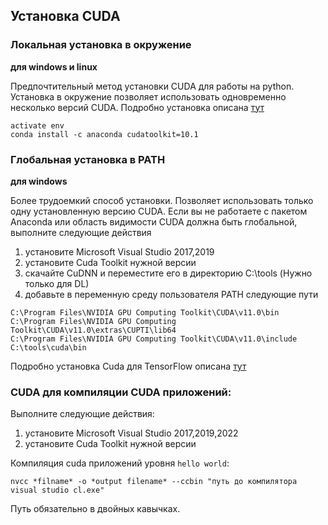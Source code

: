Установка CUDA
--------------

### Локальная установка в окружение
**для windows и linux**

Предпочтительный метод установки CUDA для работы на python. Установка  в окружение
позволяет использовать одновременно несколько версий CUDA. Подробно установка описана [тут](https://towardsdatascience.com/setting-up-tensorflow-gpu-with-cuda-and-anaconda-onwindows-2ee9c39b5c44)

~~~
activate env
conda install -c anaconda cudatoolkit=10.1
~~~

### Глобальная установка в PATH
**для windows**

Более трудоемкий способ установки. Позволяет использовать только одну 
установленную версию CUDA.
Если вы не работаете с пакетом Anaconda или область видимости CUDA должна 
быть глобальной, выполните следующие действия
1) установите Microsoft Visual Studio 2017,2019
2) установите Cuda Toolkit нужной версии
3) скачайте CuDNN и переместите его в директорию C:\tools (Нужно только для DL)
4) добавьте в переменную среду пользователя PATH следующие пути

~~~
C:\Program Files\NVIDIA GPU Computing Toolkit\CUDA\v11.0\bin
C:\Program Files\NVIDIA GPU Computing Toolkit\CUDA\v11.0\extras\CUPTI\lib64
C:\Program Files\NVIDIA GPU Computing Toolkit\CUDA\v11.0\include
C:\tools\cuda\bin
~~~

Подробно установка Cuda для TensorFlow
описана [тут](https://www.tensorflow.org/install/gpu?hl=ur)

### CUDA для компиляции CUDA приложений:

Выполните следующие действия:
1) установите Microsoft Visual Studio 2017,2019,2022
2) установите Cuda Toolkit нужной версии

Компиляция cuda приложений уровня `hello world`:
```
nvcc *filname* -o *output filename* --ccbin "путь до компилятора visual studio cl.exe" 
```
Путь обязательно в двойных кавычках.
